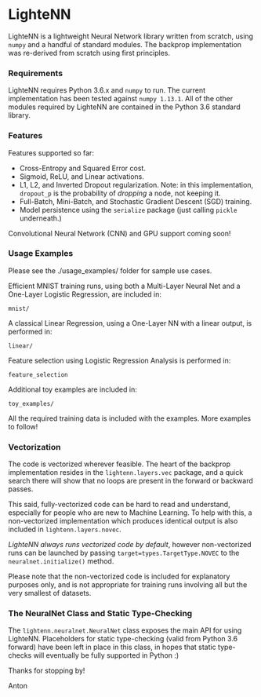 # LighteNN

LighteNN is a lightweight Neural Network library written from scratch, using `numpy` and a handful of standard modules. The backprop implementation was re-derived from scratch using first principles. 

### Requirements

LighteNN requires Python 3.6.x and `numpy` to run. The current implementation has been tested against `numpy 1.13.1`. All of the other modules required by LighteNN are contained in the Python 3.6 standard library.

### Features

Features supported so far:

- Cross-Entropy and Squared Error cost.
- Sigmoid, ReLU, and Linear activations.
- L1, L2, and Inverted Dropout regularization. Note: in this implementation, `dropout_p` is the probability of *dropping* a node, not keeping it.
- Full-Batch, Mini-Batch, and Stochastic Gradient Descent (SGD) training.
- Model persistence using the `serialize` package (just calling `pickle` underneath.)

Convolutional Neural Network (CNN) and GPU support coming soon!

### Usage Examples

Please see the ./usage_examples/ folder for sample use cases. 

Efficient MNIST training runs, using both a Multi-Layer Neural Net and a One-Layer Logistic Regression, are included in:

`mnist/`

A classical Linear Regression, using a One-Layer NN with a linear output, is performed in:

`linear/`

Feature selection using Logistic Regression Analysis is performed in:

`feature_selection`

Additional toy examples are included in:

`toy_examples/`

All the required training data is included with the examples. More examples to follow!

### Vectorization

The code is vectorized wherever feasible. The heart of the backprop implementation resides in the `lightenn.layers.vec` package, and a quick search there will show that no loops are present in the forward or backward passes.

This said, fully-vectorized code can be hard to read and understand, especially for people who are new to Machine Learning. To help with this, a non-vectorized implementation which produces identical output is also included in `lightenn.layers.novec`. 

*LighteNN always runs vectorized code by default*, however non-vectorized runs can be launched by passing `target=types.TargetType.NOVEC` to the `neuralnet.initialize()` method.

Please note that the non-vectorized code is included for explanatory purposes only, and is not appropriate for training runs involving all but the very smallest of datasets.

### The NeuralNet Class and Static Type-Checking

The `lightenn.neuralnet.NeuralNet` class exposes the main API for using LighteNN. Placeholders for static type-checking (valid from Python 3.6 forward) have been left in place in this class, in hopes that static type-checks will eventually be fully supported in Python :)

Thanks for stopping by!

Anton
